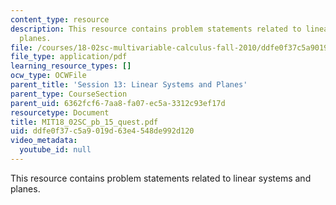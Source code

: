 ```yaml
---
content_type: resource
description: This resource contains problem statements related to linear systems and
  planes.
file: /courses/18-02sc-multivariable-calculus-fall-2010/ddfe0f37c5a9019d63e4548de992d120_MIT18_02SC_pb_15_quest.pdf
file_type: application/pdf
learning_resource_types: []
ocw_type: OCWFile
parent_title: 'Session 13: Linear Systems and Planes'
parent_type: CourseSection
parent_uid: 6362fcf6-7aa8-fa07-ec5a-3312c93ef17d
resourcetype: Document
title: MIT18_02SC_pb_15_quest.pdf
uid: ddfe0f37-c5a9-019d-63e4-548de992d120
video_metadata:
  youtube_id: null
---
```

This resource contains problem statements related to linear systems and planes.

